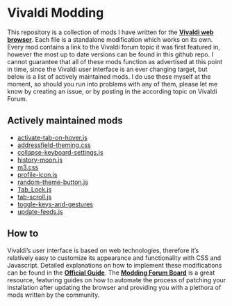 # Vivaldi Modding

This repository is a collection of mods I have written for the [**Vivaldi web
browser**][1]. Each file is a standalone modification which works on its own.
Every mod contains a link to the Vivaldi forum topic it was first featured in,
however the most up to date versions can be found in this github repo. I cannot
guarantee that all of these mods function as advertised at this point in time,
since the Vivaldi user interface is an ever changing target, but below is a list
of actively maintained mods. I do use these myself at the moment, so should you
run into problems with any of them, please let me know by creating an issue, or
by posting in the according topic on Vivaldi Forum.

## Actively maintained mods

- [activate-tab-on-hover.js](activate-tab-on-hover.js)
- [addressfield-theming.css](addressfield-theming.css)
- [collapse-keyboard-settings.js](collapse-keyboard-settings.js)
- [history-moon.js](history-moon.js)
- [m3.css](m3.css)
- [profile-icon.js](profile-icon.js)
- [random-theme-button.js](random-theme-button.js)
- [Tab_Lock.js](page-actions/Tab_Lock.js)
- [tab-scroll.js](tab-scroll.js)
- [toggle-keys-and-gestures](toggle-keys-and-gestures.js)
- [update-feeds.js](update-feeds.js)

## How to

Vivaldi’s user interface is based on web technologies, therefore it’s relatively
easy to customize its appearance and functionality with CSS and Javascript.
Detailed explanations on how to implement these modifications can be found in
the [**Official Guide**][2]. The [**Modding Forum Board**][3] is a great
resource, featuring guides on how to automate the process of patching your
installation after updating the browser and providing you with a plethora of
mods written by the community.

[1]: https://vivaldi.com/
[2]: https://forum.vivaldi.net/topic/10549/modding-vivaldi/
[3]: https://forum.vivaldi.net/category/52/modifications/
